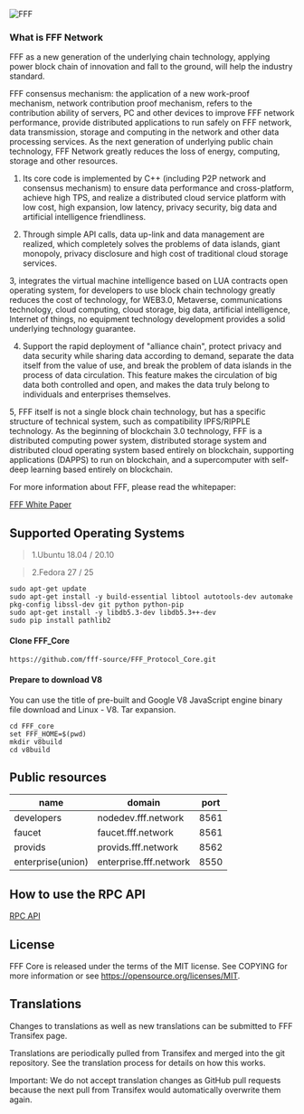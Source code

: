 
![FFF](https://www.fff.network/git.png)  


### What is FFF Network
FFF as a new generation of the underlying chain technology, applying power block chain of innovation and fall to the ground, will help the industry standard.

FFF consensus mechanism: the application of a new work-proof mechanism, network contribution proof mechanism, refers to the contribution ability of servers, PC and other devices to improve FFF network performance, provide distributed applications to run safely on FFF network, data transmission, storage and computing in the network and other data processing services. As the next generation of underlying public chain technology, FFF Network greatly reduces the loss of energy, computing, storage and other resources.

1. Its core code is implemented by C++ (including P2P network and consensus mechanism) to ensure data performance and cross-platform, achieve high TPS, and realize a distributed cloud service platform with low cost, high expansion, low latency, privacy security, big data and artificial intelligence friendliness.

2. Through simple API calls, data up-link and data management are realized, which completely solves the problems of data islands, giant monopoly, privacy disclosure and high cost of traditional cloud storage services.

3, integrates the virtual machine intelligence based on LUA contracts open operating system, for developers to use block chain technology greatly reduces the cost of technology, for WEB3.0, Metaverse, communications technology, cloud computing, cloud storage, big data, artificial intelligence, Internet of things, no equipment technology development provides a solid underlying technology guarantee.

4. Support the rapid deployment of "alliance chain", protect privacy and data security while sharing data according to demand, separate the data itself from the value of use, and break the problem of data islands in the process of data circulation. This feature makes the circulation of big data both controlled and open, and makes the data truly belong to individuals and enterprises themselves.

5, FFF itself is not a single block chain technology, but has a specific structure of technical system, such as compatibility IPFS/RIPPLE technology. As the beginning of blockchain 3.0 technology, FFF is a distributed computing power system, distributed storage system and distributed cloud operating system based entirely on blockchain, supporting applications (DAPPS) to run on blockchain, and a supercomputer with self-deep learning based entirely on blockchain.

For more information about FFF, please read the whitepaper:


[FFF White Paper ](https://fff-development.gitbook.io/a-white-paper-fff/fff)  
 
## Supported Operating Systems  

>1.Ubuntu 18.04 / 20.10

>2.Fedora 27 / 25


```
sudo apt-get update
sudo apt-get install -y build-essential libtool autotools-dev automake pkg-config libssl-dev git python python-pip
sudo apt-get install -y libdb5.3-dev libdb5.3++-dev
sudo pip install pathlib2

```

#### Clone FFF_Core

```
https://github.com/fff-source/FFF_Protocol_Core.git
```
#### Prepare to download  V8
You can use the title of pre-built and Google V8 JavaScript engine binary file download and Linux - V8. Tar expansion.


```
cd FFF_core
set FFF_HOME=$(pwd)
mkdir v8build
cd v8build
```











## Public resources

 
name  | domain   | port
 ---- | ----- | ------  
developers  | nodedev.fff.network | 8561 
faucet  | faucet.fff.network | 8561 
provids  | provids.fff.network | 8562 
enterprise(union)  | enterprise.fff.network | 8550 
 

## How to use the RPC API

[RPC API](https://app.gitbook.com/@fff-development/)   

## License

FFF Core is released under the terms of the MIT license. See COPYING for more information or see https://opensource.org/licenses/MIT.



## Translations


Changes to translations as well as new translations can be submitted to FFF Transifex page.

Translations are periodically pulled from Transifex and merged into the git repository. See the translation process for details on how this works.

Important: We do not accept translation changes as GitHub pull requests because the next pull from Transifex would automatically overwrite them again. 
